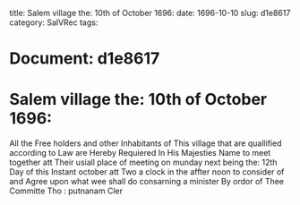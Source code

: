 title: Salem village the: 10th of October 1696:
date: 1696-10-10
slug: d1e8617
category: SalVRec
tags: 




# Document: d1e8617


# Salem village the: 10th of October 1696:

All the Free holders and other Inhabitants of This village that are quallified according to Law are Hereby Requiered In His Majesties Name to meet together att Their usiall place of meeting on munday next being the: 12th Day of this Instant october att Two a clock in the affter noon to consider of and Agree upon what wee shall do consarning a minister By ordor of Thee Committe Tho : putnanam Cler
